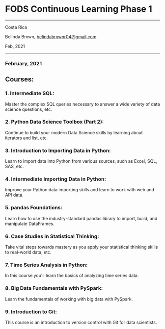 # FODS Continuous Learning Phase 1
----------

Costa Rica

Belinda Brown, belindabrownr04@gmail.com

Feb, 2021

----------

### February, 2021

## Courses:
### 1. Intermediate SQL:

Master the complex SQL queries necessary to answer a wide variety of data science questions, etc.

### 2. Python Data Science Toolbox (Part 2):

Continue to build your modern Data Science skills by learning about iterators and list, etc.

### 3. Introduction to Importing Data in Python:

Learn to import data into Python from various sources, such as Excel, SQL, SAS, etc.

### 4. Intermediate Importing Data in Python:

Improve your Python data importing skills and learn to work with web and API data.

### 5. pandas Foundations:

Learn how to use the industry-standard pandas library to import, build, and manipulate DataFrames.

### 6. Case Studies in Statistical Thinking:

Take vital steps towards mastery as you apply your statistical thinking skills to real-world data, etc.

### 7. Time Series Analysis in Python:

In this course you'll learn the basics of analyzing time series data.

### 8. Big Data Fundamentals with PySpark:

Learn the fundamentals of working with big data with PySpark.

### 9. Introduction to Git:

This course is an introduction to version control with Git for data scientists.

